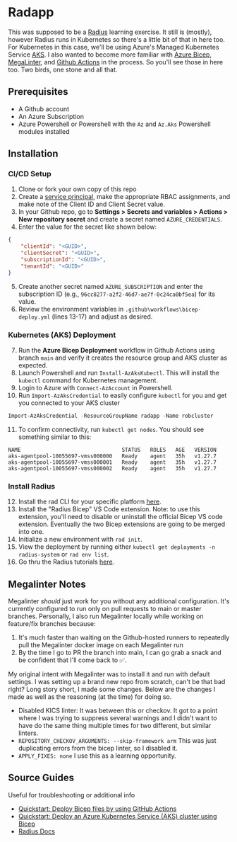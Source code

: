 # Radapp
This was supposed to be a [Radius](https://radapp.io) learning exercise. It still is (mostly), however Radius runs in Kubernetes so there's a little bit of that in here too.
For Kubernetes in this case, we'll be using Azure's Managed Kubernetes Service [AKS](https://learn.microsoft.com/en-us/azure/aks/). I also wanted to become more familiar with
[Azure Bicep](https://learn.microsoft.com/en-us/azure/azure-resource-manager/bicep/overview?tabs=bicep), [MegaLinter](https://megalinter.io/latest/), and
[Github Actions](https://docs.github.com/en/actions) in the process. So you'll see those in here too. Two birds, one stone and all that.

## Prerequisites
- A Github account
- An Azure Subscription
- Azure Powershell or Powershell with the `Az` and `Az.Aks` Powershell modules installed

## Installation
### CI/CD Setup
1. Clone or fork your own copy of this repo
2. Create a [service principal](https://learn.microsoft.com/en-us/entra/identity-platform/howto-create-service-principal-portal), make the appropriate RBAC assignments, and make note of the Client ID and Client Secret value.
3. In your Github repo, go to **Settings > Secrets and variables > Actions > New repository secret** and create a secret named `AZURE_CREDENTIALS`.
4. Enter the value for the secret like shown below:
```json
{
    "clientId": "<GUID>",
    "clientSecret": "<GUID>",
    "subscriptionId": "<GUID>",
    "tenantId": "<GUID>"
}
```
5. Create another secret named `AZURE_SUBSCRIPTION` and enter the subscription ID (e.g., `96cc8277-a2f2-46d7-ae7f-0c24ca0bf5ea`) for its value.
6. Review the environment variables in `.github\workflows\bicep-deploy.yml` (lines 13-17) and adjust as desired.

### Kubernetes (AKS) Deployment
7. Run the **Azure Bicep Deployment** workflow in Github Actions using branch `main` and verify it creates the resource group and AKS cluster as expected.
8. Launch Powershell and run `Install-AzAksKubectl`. This will install the `kubectl` command for Kubernetes management.
9. Login to Azure with `Connect-AzAccount` in Powershell.
10. Run `Import-AzAksCredential` to easily configure `kubectl` for you and get you connected to your AKS cluster
```powershell
Import-AzAksCredential -ResourceGroupName radapp -Name robcluster
```
11. To confirm connectivity, run `kubectl get nodes`. You should see something similar to this:
```text
NAME                                STATUS   ROLES   AGE   VERSION
aks-agentpool-10055697-vmss000000   Ready    agent   35h   v1.27.7
aks-agentpool-10055697-vmss000001   Ready    agent   35h   v1.27.7
aks-agentpool-10055697-vmss000002   Ready    agent   35h   v1.27.7
```

### Install Radius
12. Install the rad CLI for your specific platform [here](https://docs.radapp.io/installation/#step-1-install-the-rad-cli).
13. Install the "Radius Bicep" VS Code extension. Note: to use this extension, you'll need to disable or uninstall the official Bicep VS code extension. Eventually the two Bicep extensions are going to be merged into one.
14. Initialize a new environment with `rad init`.
15. View the deployment by running either `kubectl get deployments -n radius-system` or `rad env list`.
16. Go thru the Radius tutorials [here](https://docs.radapp.io/tutorials/new-app/).

## Megalinter Notes
Megalinter *should* just work for you without any additional configuration. It's currently configured to run only on pull requests to main or master branches. Personally, I also run Megalinter locally while working on feature/fix branches because:
1. It's much faster than waiting on the Github-hosted runners to repeatedly pull the Megalinter docker image on each Megalinter run
2. By the time I go to PR the branch into main, I can go grab a snack and be confident that I'll come back to ✅.

My original intent with Megalinter was to install it and run with default settings. I was setting up a brand new repo from scratch, can't be that bad right? Long story short, I made some changes. Below are the changes I made as well as the reasoning (at the time) for doing so.
- Disabled KICS linter: It was between this or checkov. It got to a point where I was trying to suppress several warnings and I didn't want to have do the same thing multiple times for two different, but similar linters.
- `REPOSITORY_CHECKOV_ARGUMENTS: --skip-framework arm` This was just duplicating errors from the bicep linter, so I disabled it.
- `APPLY_FIXES: none` I use this as a learning opportunity.

## Source Guides
Useful for troubleshooting or additional info
- [Quickstart: Deploy Bicep files by using GitHub Actions](https://learn.microsoft.com/en-us/azure/azure-resource-manager/bicep/deploy-github-actions?tabs=userlevel%2CCLI#generate-deployment-credentials)
- [Quickstart: Deploy an Azure Kubernetes Service (AKS) cluster using Bicep](https://learn.microsoft.com/en-us/azure/aks/learn/quick-kubernetes-deploy-bicep?tabs=azure-cli)
- [Radius Docs](https://docs.radapp.io)